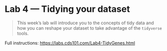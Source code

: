 # Lab 4 — Tidying your dataset

> This week’s lab will introduce you to the concepts of tidy data and how you can reshape your dataset to take advantage of the `tidyverse` tools.

Full instructions: https://labs.cds101.com/Lab4-TidyGenes.html
